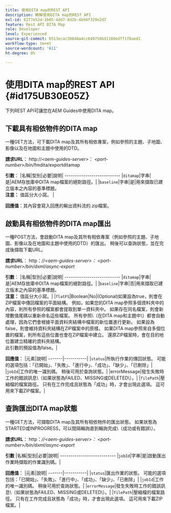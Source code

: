 ```yaml
---
title: 使用DITA map的REST API
description: 瞭解使用DITA map的REST API
exl-id: 6277e52d-1b05-4dd7-8d2b-4b94f329e2d7
feature: Rest API DITA Map
role: Developer
level: Experienced
source-git-commit: 0513ecac38840a4cc649758bd1180edff1f8aed1
workflow-type: tm+mt
source-wordcount: '611'
ht-degree: 0%

---
```


# 使用DITA map的REST API {#id175UB30E05Z}

下列REST API可讓您在AEM Guides中使用DITA map。

## 下載具有相依物件的DITA map

一種GET方法，可下載DITA map及其所有相依專案，例如參照的主題、子地圖、影像以及在地圖和主題中使用的DTD。

**請求URL**： http://*&lt;aem-guides-server>*： *&lt;port-number>*/bin/fmdita/exportditamap

**引數**： |名稱|型別|必要|說明| --------------------------- |`ditamap`|字串|是|AEM存放庫中DITA map檔案的絕對路徑。| |`baseline`|字串|是|用來擷取已建立版本之內容的基準標題。 <br> **注意：** 值區分大小寫。 |

**回應值**：其內容會寫入回應的輸出資料流的.zip檔案。

## 啟動具有相依物件的DITA map匯出

一種POST方法，會啟動DITA map及其所有相依專案（例如參照的主題、子地圖、影像以及在地圖和主題中使用的DTD）的匯出。 稍後可以查詢狀態，並在完成後擷取下載URL。

**請求URL**： http：*//&lt;aem-guides-server>： &lt;port-number>/bin/dxml/async-export*

**引數**： |名稱|型別|必要|說明| --------------------------- |`ditamap`|字串|是|AEM存放庫中DITA map檔案的絕對路徑。| |`baseline`|字串|否|用來擷取已建立版本之內容的基準標題。 <br> **注意：** 值區分大小寫。| |`flatFS`|Boolean|No|\(Optional\)如果設為true，則會在ZIP檔案中傳回檔案的平面結構。 例如，如果您的DITA map參照多個資料夾中的內容，則所有參照的檔案都會提取到單一資料夾中。 如果存在同名檔案，則會新增數值尾碼以重新命名這些檔案。 所有參照\（在DITA map和主題中\）都會自動處理，因為它們會根據平面資料夾結構中檔案的新位置進行更新。 如果設為false，則會維持資料夾結構在ZIP檔案中的原樣。 如果DITA map參照來自多個位置的檔案，則所有這些位置也會在ZIP檔案中建立。 還原ZIP檔案時，會在目的地位置建立精確的資料夾結構。 <br> 此引數的預設值為false。|

**回應值**： |元素|說明| -------|-----------| |`status`|所執行作業的傳回狀態。 可能的選項包括：「已開始」、「失敗」、「進行中」、「成功」、「缺少」、「已刪除」| |`jobId`|工作的唯一識別碼。 稍後可用於查詢狀態。| |errorMessage|發生失敗時工作的錯誤訊息\（如果狀態為FAILED、MISSING或DELETED\）。| |`filePath`|壓縮檔的檔案路徑。 只有在工作完成且狀態為「成功」時，才會出現此選項。 這可用來下載ZIP檔案。|

## 查詢匯出DITA map狀態

一種GET方法，可擷取DITA map及其所有相依物件的匯出狀態。 如果狀態為STARTED或INPROGRESS，可以間隔輪詢直到輪詢完成\（成功或有錯誤\）。

**請求URL**： http：*//&lt;aem-guides-server>： &lt;port-number>/bin/dxml/async-export*

**引數**
|名稱|型別|必要|說明| --------------------------- |`jobId`|字串|是|啟動匯出作業時擷取的作業識別碼。|

**回應值**： |元素|說明| -------|-----------| |`status`|匯出作業的狀態。 可能的選項包括：「已開始」、「失敗」、「進行中」、「成功」、「缺少」、「已刪除」| |`jobId`|工作的唯一識別碼。 稍後可用於查詢狀態。| |`errorMessage`|發生失敗時工作的錯誤訊息\（如果狀態為FAILED、MISSING或DELETED\）。| |`filePath`|壓縮檔的檔案路徑。 只有在工作完成且狀態為「成功」時，才會出現此選項。 這可用來下載ZIP檔案。|
